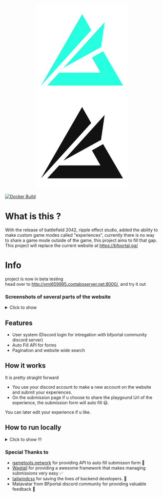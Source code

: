 <p align="center">
  <img width="300" src="https://raw.githubusercontent.com/battlefield-portal-community/Image-CDN/main/bf_portal_logo_bc.png#gh-dark-mode-only">
  <img width="300" src="https://raw.githubusercontent.com/battlefield-portal-community/Image-CDN/main/bf_portal_logo_noir.png#gh-light-mode-only">
  </p>
 
 [![Docker Build](https://github.com/battlefield-portal-community/bfportal.gg/actions/workflows/main.yml/badge.svg?branch=main)](https://github.com/battlefield-portal-community/bfportal.gg/actions/workflows/main.yml)
# What is this ? 

With the release of battlefield 2042, ripple effect studio, added the ability to make custom game modes called "experiences", currently there is no way to share a game mode outside of the game, this project aims to fill that gap.  
This project will replace the current website at https://bfportal.gg/

# Info 
project is now in beta testing  
head over to http://vmi659995.contaboserver.net:8000/, and try it out 

### Screenshots of several parts of the website
<details>
  
  <summary>
    Click to show
  </summary>
 
  
  ## Home Page
  ![image](https://user-images.githubusercontent.com/22869882/162639043-ec231408-b2e2-4f7a-b89e-38e48fec75e3.png)
  ## Profile Page
![image](https://user-images.githubusercontent.com/22869882/162639063-19c9bd0b-888b-4116-ab25-cfc3d67692ec.png)
  ## Experience Info Page
![image](https://user-images.githubusercontent.com/22869882/162639079-105111d8-0557-4ce2-a697-6cb3b8091b16.png)
  ## Experience Submission and edit page
![image](https://user-images.githubusercontent.com/22869882/162639108-f3fef6b3-1c44-4283-a504-8ab959815bd8.png)
  ## Discord Login process
![image](https://user-images.githubusercontent.com/22869882/162639135-30265c6e-690a-47b2-b9c5-842f98061051.png)
![image](https://user-images.githubusercontent.com/22869882/162639149-6ca41096-9892-4c5c-ab3f-0d1c7dd9b1d0.png)

</details>

## Features 
- User system (Discord login for intregation with bfportal community discord server)
- Auto Fill API for forms
- Pagination and website wide search

## How it works
It is pretty straight forward  

- You use your discord account to make a new account on the website and submit your experiences.  
- On the submission page if u choose to share the playgound Url of the experience, the submission form will auto fill 😃.  

You can later edit your experience if u like.

## How to run locally  
<details>
  
  <summary>
    Click to show !!!
  </summary>

- create and activate a venv
- install dependencies `python -m pip install -r requirements.txt`
- create a .env file with the following values
- ``` 
      DB_NAME=<postgres_db_name>
      DB_USERNAME=<postgres_username>
      DB_PASSWORD=<postgres_password>
      POSTGRES_HOST=127.0.0.1
      SU_PASSWD=1234
      DISCORD_CLIENT_ID=931965340764737608
      DISCORD_SECRET=SuzQK6oAV_ArY3HGXUYIOUjFT46C5OtW
    ```
- Do first run migrate
- run `python manage.py ensure_superuser --username bfportal --email superuser@bfportal.com --password <password>`
- run `python manage.py ensure_initialization`
- run server with `python manage.py runserver`
- login via discord to create a new user 
- run command `python manage.py fake --generate 50` to create a few fake pages
- reload admin now u should and a data to explore

</details>

  
 ### Special Thanks to
  - [gametools.network](https://gametools.network/) for providing API to auto fill submisson form 🥰
  - [Wagtail](https://github.com/wagtail/wagtail) for providing a awesome framework that makes managing submissions very easy ✅
  - [tailwindcss](https://github.com/tailwindlabs/tailwindcss) for saving the lives of  backend developers. 🙏 
  - Matavatar from BFportal discord community for providing valuable feedback 🤝
